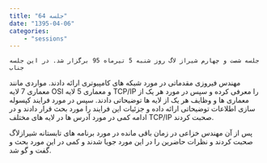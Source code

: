 ```yaml
---
title: "جلسه 64"
date: "1395-04-06"
categories:
    - "sessions"
---
```

    جلسه شصت و چهارم شیراز لاگ روز شنبه 5 تیرماه 95 برگزار شد. در این جلسه جناب
مهندس فیروزی مقدماتی در مورد شبکه های کامپیوتری ارائه دادند. مواردی مانند
معماری 7 لایه OSI و معماری 5 لایه TCP/IP را معرفی کرده و سپس در مورد هر یک از
معماری ها و وظایف هر یک از لایه ها توضیحاتی دادند. سپس در مورد فرایند کپسوله
سازی اطلاعات توضیحاتی ارائه داده و جزئیات این فرایند را مورد بحث قرار دادند و
در ادامه کمی در مورد آدرس ها در لایه های مختلف TCP/IP صحبت کردند.

پس از آن مهندس خزاعی در زمان باقی مانده در مورد برنامه های تابستانه شیرازلاگ
صحبت کردند و نظرات حاضرین را در این مورد جویا شدند و کمی در این مورد بحث و گفت
و گو شد.

